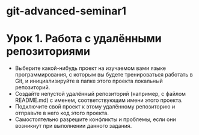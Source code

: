 # git-advanced-seminar1

# Урок 1. Работа с удалёнными репозиториями
* Выберите какой-нибудь проект на изучаемом вами языке программирования, с которым вы будете тренироваться работать в Git, и инициализируйте в папке этого проекта локальный репозиторий.
* Создайте непустой удалённый репозиторий (например, с файлом README.md) с именем, соответствующим имени этого проекта.
* Подключите свой проект к этому удалённому репозиторию и отправьте в него код этого проекта.
* Самостоятельно разрешите конфликты и проблемы, если они возникнут при выполнении данного задания.
